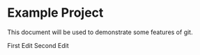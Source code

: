 # Example Project

This document will be used to demonstrate some features of git.

First Edit
Second Edit
